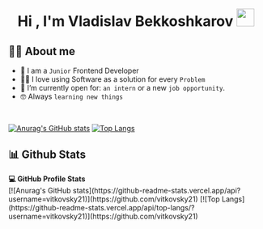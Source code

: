 <h1 align="center">Hi , I'm Vladislav Bekkoshkarov <img src="https://media.giphy.com/media/hvRJCLFzcasrR4ia7z/giphy.gif" width="35"></h1>

## :sassy_man:  About me
- :school: I am a `Junior` Frontend Developer
- :technologist: I love using Software as a solution for every `Problem`
- :thinking: I’m currently open for: `an intern` or a new `job opportunity`.
- :nerd_face: Always `learning new things`

<br>

[![Anurag's GitHub stats](https://github-readme-stats.vercel.app/api?username=vitkovsky21)](https://github.com/vitkovsky21)
[![Top Langs](https://github-readme-stats.vercel.app/api/top-langs/?username=vitkovsky21)](https://github.com/vitkovsky21)

## 📊 Github Stats



  <summary><b>💻 GitHub Profile Stats</b></summary>
[![Anurag's GitHub stats](https://github-readme-stats.vercel.app/api?username=vitkovsky21)](https://github.com/vitkovsky21)
[![Top Langs](https://github-readme-stats.vercel.app/api/top-langs/?username=vitkovsky21)](https://github.com/vitkovsky21)

<br/>
